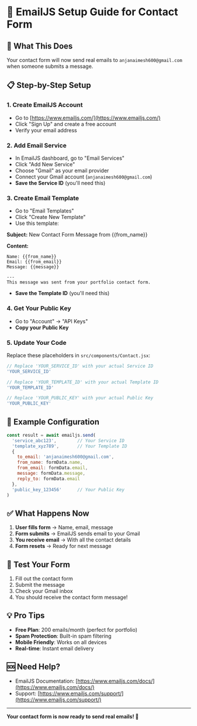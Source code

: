 # 📧 EmailJS Setup Guide for Contact Form

## 🎯 What This Does
Your contact form will now send real emails to `anjanaimesh600@gmail.com` when someone submits a message.

## 📋 Step-by-Step Setup

### 1. Create EmailJS Account
- Go to [https://www.emailjs.com/](https://www.emailjs.com/)
- Click "Sign Up" and create a free account
- Verify your email address

### 2. Add Email Service
- In EmailJS dashboard, go to "Email Services"
- Click "Add New Service"
- Choose "Gmail" as your email provider
- Connect your Gmail account (`anjanaimesh600@gmail.com`)
- **Save the Service ID** (you'll need this)

### 3. Create Email Template
- Go to "Email Templates"
- Click "Create New Template"
- Use this template:

**Subject:** New Contact Form Message from {{from_name}}

**Content:**
```
Name: {{from_name}}
Email: {{from_email}}
Message: {{message}}

---
This message was sent from your portfolio contact form.
```

- **Save the Template ID** (you'll need this)

### 4. Get Your Public Key
- Go to "Account" → "API Keys"
- **Copy your Public Key**

### 5. Update Your Code
Replace these placeholders in `src/components/Contact.jsx`:

```javascript
// Replace 'YOUR_SERVICE_ID' with your actual Service ID
'YOUR_SERVICE_ID'

// Replace 'YOUR_TEMPLATE_ID' with your actual Template ID  
'YOUR_TEMPLATE_ID'

// Replace 'YOUR_PUBLIC_KEY' with your actual Public Key
'YOUR_PUBLIC_KEY'
```

## 🔧 Example Configuration
```javascript
const result = await emailjs.send(
  'service_abc123',        // Your Service ID
  'template_xyz789',       // Your Template ID
  {
    to_email: 'anjanaimesh600@gmail.com',
    from_name: formData.name,
    from_email: formData.email,
    message: formData.message,
    reply_to: formData.email
  },
  'public_key_123456'      // Your Public Key
)
```

## ✅ What Happens Now
1. **User fills form** → Name, email, message
2. **Form submits** → EmailJS sends email to your Gmail
3. **You receive email** → With all the contact details
4. **Form resets** → Ready for next message

## 🚀 Test Your Form
1. Fill out the contact form
2. Submit the message
3. Check your Gmail inbox
4. You should receive the contact form message!

## 💡 Pro Tips
- **Free Plan**: 200 emails/month (perfect for portfolio)
- **Spam Protection**: Built-in spam filtering
- **Mobile Friendly**: Works on all devices
- **Real-time**: Instant email delivery

## 🆘 Need Help?
- EmailJS Documentation: [https://www.emailjs.com/docs/](https://www.emailjs.com/docs/)
- Support: [https://www.emailjs.com/support/](https://www.emailjs.com/support/)

---
**Your contact form is now ready to send real emails! 🎉**
